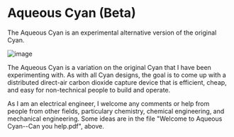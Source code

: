 # Aqueous Cyan (Beta)
The Aqueous Cyan is an experimental alternative version of the original Cyan.

![image](https://user-images.githubusercontent.com/66491190/130137684-348d7e0e-edcc-4f80-91c0-2666ef569dd9.png)

The Aqueous Cyan is a variation on the original Cyan that I have been experimenting with. As with all Cyan designs, the goal is to come up with a distributed direct-air carbon dioxide capture device that is efficient, cheap, and easy for non-technical people to build and operate.

As I am an electrical engineer, I welcome any comments or help from people from other fields, particulary chemistry, chemical engineering, and mechanical engineering. Some ideas are in the file "Welcome to Aqueous Cyan--Can you help.pdf", above.
